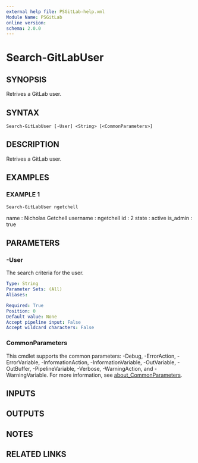 ```yaml
---
external help file: PSGitLab-help.xml
Module Name: PSGitLab
online version:
schema: 2.0.0
---
```


# Search-GitLabUser

## SYNOPSIS
Retrives a GitLab user.

## SYNTAX

```
Search-GitLabUser [-User] <String> [<CommonParameters>]
```

## DESCRIPTION
Retrives a GitLab user.

## EXAMPLES

### EXAMPLE 1
```
Search-GitLabUser ngetchell
```

name               : Nicholas Getchell
username           : ngetchell
id                 : 2
state              : active
is_admin           : true

## PARAMETERS

### -User
The search criteria for the user.

```yaml
Type: String
Parameter Sets: (All)
Aliases:

Required: True
Position: 0
Default value: None
Accept pipeline input: False
Accept wildcard characters: False
```

### CommonParameters
This cmdlet supports the common parameters: -Debug, -ErrorAction, -ErrorVariable, -InformationAction, -InformationVariable, -OutVariable, -OutBuffer, -PipelineVariable, -Verbose, -WarningAction, and -WarningVariable. For more information, see [about_CommonParameters](http://go.microsoft.com/fwlink/?LinkID=113216).

## INPUTS

## OUTPUTS

## NOTES

## RELATED LINKS
